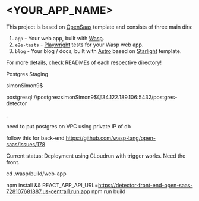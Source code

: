 # <YOUR_APP_NAME>

This project is based on [OpenSaas](https://opensaas.sh) template and consists of three main dirs:
1. `app` - Your web app, built with [Wasp](https://wasp-lang.dev).
2. `e2e-tests` - [Playwright](https://playwright.dev/) tests for your Wasp web app.
3. `blog` - Your blog / docs, built with [Astro](https://docs.astro.build) based on [Starlight](https://starlight.astro.build/) template.

For more details, check READMEs of each respective directory!


Postgres Staging


simonSimon9$


postgresql://postgres:simonSimon9$@34.122.189.106:5432/postgres-detector

,




need to put postgres on VPC using private IP of db


follow this for back-end
https://github.com/wasp-lang/open-saas/issues/178

Current status: Deployment using CLoudrun with trigger works.
Need the front.


cd .wasp/build/web-app

npm install && REACT_APP_API_URL=https://detector-front-end-open-saas-728107681887.us-central1.run.app npm run build


